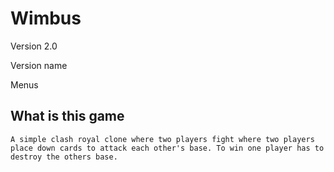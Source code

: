 # Wimbus

Version 2.0

Version name

Menus

## What is this game

    A simple clash royal clone where two players fight where two players place down cards to attack each other's base. To win one player has to destroy the others base. 
